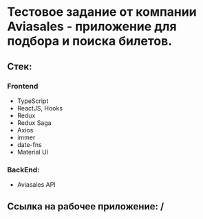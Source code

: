 # Тестовое задание от компании Aviasales - приложение для подбора и поиска билетов.

## Стек:

### Frontend
* TypeScript
* ReactJS, Hooks
* Redux
* Redux Saga
* Axios
* immer
* date-fns
* Material UI

### BackEnd:
* Aviasales API

## Ссылка на рабочее приложение: /
